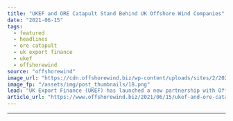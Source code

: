```yaml
---
title: "UKEF and ORE Catapult Stand Behind UK Offshore Wind Companies"
date: "2021-06-15"
tags: 
  - featured
  - headlines
  - ore catapult
  - uk export finance
  - ukef
  - offshorewind
source: "offshorewind"
image_url: "https://cdn.offshorewind.biz/wp-content/uploads/sites/2/2021/06/15113003/UKEF-and-ORE-Catapult-Stand-Behind-UK-Offshore-Wind-Companies.png"
image_fp: "/assets/img/post_thumbnails/18.png"
lead: "UK Export Finance (UKEF) has launched a new partnership with Offshore Renewable Energy (ORE)"
article_url: "https://www.offshorewind.biz/2021/06/15/ukef-and-ore-catapult-stand-behind-uk-offshore-wind-companies/"
---
```


---
